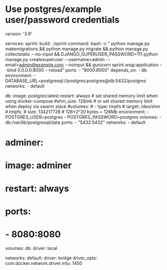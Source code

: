 # Use postgres/example user/password credentials
version: '3.9'

services:
  sprint:
    build: ./sprint
    command: bash -c "
      python manage.py makemigrations &&
      python manage.py migrate &&
      python manage.py collectstatic --no-input &&
      DJANGO_SUPERUSER_PASSWORD=111 python manage.py createsuperuser --username=admin --email=admin@example.com --noinput &&
      gunicorn sprint.wsgi:application --bind 0.0.0.0:8000 --reload"
    ports:
      - "8000:8000"
    depends_on:
      - db
    environment:
      - DATABASE_URL=postgresql://postgres:postgres@db:5432/postgres
    networks:
      - default


  db:
    image: postgres:latest
    restart: always
    # set shared memory limit when using docker-compose
    #shm_size: 128mb
    # or set shared memory limit when deploy via swarm stack
    #volumes:
    #  - type: tmpfs
    #    target: /dev/shm
    #    tmpfs:
    #      size: 134217728 # 128*2^20 bytes = 128Mb
    environment:
      - POSTGRES_USER=postgres
      - POSTGRES_PASSWORD=postgres
    volumes:
        - db:/var/lib/postgresql/data
    ports:
        - "5432:5432"
    networks:
      - default
#  adminer:
#    image: adminer
#    restart: always
#    ports:
#      - 8080:8080

volumes:
    db:
      driver: local

networks:
  default:
    driver: bridge
    driver_opts:
      com.docker.network.driver.mtu: 1450